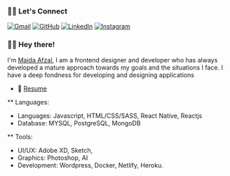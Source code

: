 ### 🙋‍♀️ Let's Connect
<p align="left">
	<a href="mailto:myyddaa@gmail.com"><img src="https://img.icons8.com/bubbles/50/000000/gmail.png" alt="Gmail"/></a>
	<a href="https://github.com/mydafzal"><img src="https://img.icons8.com/bubbles/50/000000/github.png" alt="GitHub"/></a>
	<a href="https://www.linkedin.com/in/mydafzal/"><img src="https://img.icons8.com/bubbles/50/000000/linkedin.png" alt="LinkedIn"/></a>
	<a href="https://instagram.com/maidaNsiddique"><img src="https://img.icons8.com/bubbles/50/000000/instagram.png" alt="Instagram"/></a>	
</p>

### 👋🏻 Hey there!  

I'm [Maida Afzal](https://maidaportfolio.netlify.app/), I am a frontend designer and developer who has always developed a mature approach towards my goals and the situations I face. I have a deep fondness for developing and designing applications
- 📝 [Resume](https://drive.google.com/file/d/1sq8eXcSfbHP54JxLogm_hBwr3NMKUS-G/view?usp=sharing)

** Languages:
- Languages: Javascript, HTML/CSS/SASS, React Native, Reactjs
- Database: MYSQL, PostgreSQL, MongoDB

** Tools:
- UI/UX: Adobe XD, Sketch,
- Graphics: Photoshop, AI
- Development: Wordpress, Docker, Netlify, Heroku.






